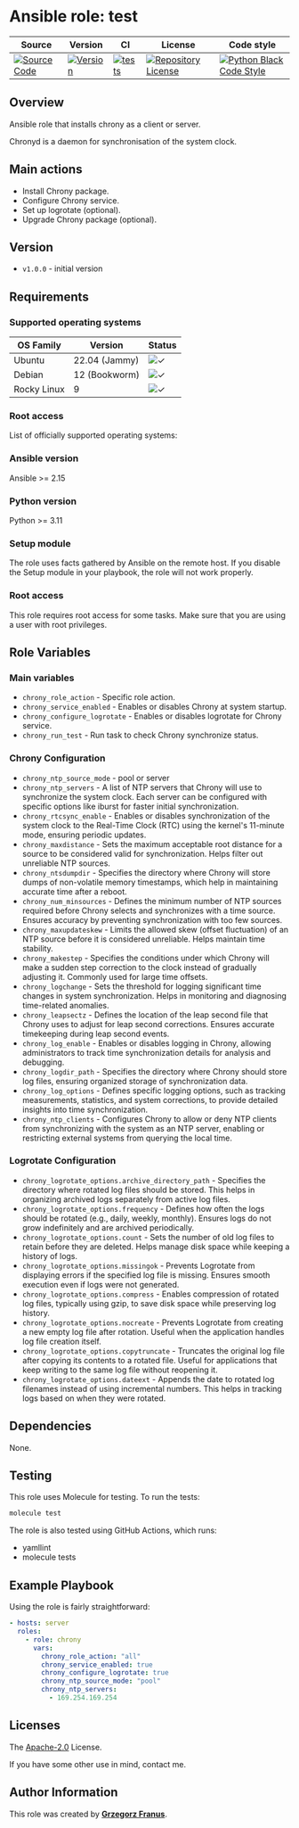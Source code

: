 # Ansible role: test

|Source|Version|CI|License|Code style|
|------|-------|-------|-------|-------|
|[![Source Code](https://img.shields.io/badge/source-github-blue.svg)](https://github.com/grzegorzfranus/test)|[![Version](https://img.shields.io/github/v/release/grzegorzfranus/test)](https://github.com/grzegorzfranus/test/releases)|[![tests](https://github.com/grzegorzfranus/test/actions/workflows/ci.yml/badge.svg)](https://github.com/grzegorzfranus/test/actions)|[![Repository License](https://img.shields.io/badge/license-apache2.0-brightgreen.svg)](LICENSE)|[![Python Black Code Style](https://img.shields.io/badge/code%20style-black-000000.svg)](https://github.com/python/black)|

## Overview

Ansible role that installs chrony as a client or server.

Chronyd is a daemon for synchronisation of the system clock.

## Main actions

* Install Chrony package.
* Configure Chrony service.
* Set up logrotate (optional).
* Upgrade Chrony package (optional).

## Version

- `v1.0.0` - initial version  

## Requirements

### Supported operating systems

| OS Family | Version | Status |
|-----------|---------|---------|
| Ubuntu | 22.04 (Jammy) | ![✓](https://img.shields.io/badge/✓-brightgreen.svg) |
| Debian | 12 (Bookworm) | ![✓](https://img.shields.io/badge/✓-brightgreen.svg) |
| Rocky Linux | 9 | ![✓](https://img.shields.io/badge/✓-brightgreen.svg) |

### Root access

List of officially supported operating systems:


### Ansible version

Ansible >= 2.15

### Python version

Python >= 3.11

### Setup module
The role uses facts gathered by Ansible on the remote host. If you disable the Setup module in your playbook, the role will not work properly.

### Root access
This role requires root access for some tasks. Make sure that you are using a user with root privileges.

## Role Variables

### Main variables

* `chrony_role_action` - Specific role action.
* `chrony_service_enabled` - Enables or disables Chrony at system startup.
* `chrony_configure_logrotate` - Enables or disables logrotate for Chrony service.
* `chrony_run_test` - Run task to check Chrony synchronize status.

### Chrony Configuration

* `chrony_ntp_source_mode` - pool or server
* `chrony_ntp_servers` - A list of NTP servers that Chrony will use to synchronize the system clock. Each server can be configured with specific options like iburst for faster initial synchronization.
* `chrony_rtcsync_enable` - Enables or disables synchronization of the system clock to the Real-Time Clock (RTC) using the kernel's 11-minute mode, ensuring periodic updates.
* `chrony_maxdistance` - Sets the maximum acceptable root distance for a source to be considered valid for synchronization. Helps filter out unreliable NTP sources.
* `chrony_ntsdumpdir` - Specifies the directory where Chrony will store dumps of non-volatile memory timestamps, which help in maintaining accurate time after a reboot.
* `chrony_num_minsources` - Defines the minimum number of NTP sources required before Chrony selects and synchronizes with a time source. Ensures accuracy by preventing synchronization with too few sources.
* `chrony_maxupdateskew` - Limits the allowed skew (offset fluctuation) of an NTP source before it is considered unreliable. Helps maintain time stability.
* `chrony_makestep` - Specifies the conditions under which Chrony will make a sudden step correction to the clock instead of gradually adjusting it. Commonly used for large time offsets.
* `chrony_logchange` - Sets the threshold for logging significant time changes in system synchronization. Helps in monitoring and diagnosing time-related anomalies.
* `chrony_leapsectz` - Defines the location of the leap second file that Chrony uses to adjust for leap second corrections. Ensures accurate timekeeping during leap second events.
* `chrony_log_enable` - Enables or disables logging in Chrony, allowing administrators to track time synchronization details for analysis and debugging.
* `chrony_logdir_path` - Specifies the directory where Chrony should store log files, ensuring organized storage of synchronization data.
* `chrony_log_options` - Defines specific logging options, such as tracking measurements, statistics, and system corrections, to provide detailed insights into time synchronization.
* `chrony_ntp_clients` - Configures Chrony to allow or deny NTP clients from synchronizing with the system as an NTP server, enabling or restricting external systems from querying the local time.

### Logrotate Configuration

* `chrony_logrotate_options.archive_directory_path` - Specifies the directory where rotated log files should be stored. This helps in organizing archived logs separately from active log files.
* `chrony_logrotate_options.frequency` - Defines how often the logs should be rotated (e.g., daily, weekly, monthly). Ensures logs do not grow indefinitely and are archived periodically.
* `chrony_logrotate_options.count` - Sets the number of old log files to retain before they are deleted. Helps manage disk space while keeping a history of logs.
* `chrony_logrotate_options.missingok` - Prevents Logrotate from displaying errors if the specified log file is missing. Ensures smooth execution even if logs were not generated.
* `chrony_logrotate_options.compress` - Enables compression of rotated log files, typically using gzip, to save disk space while preserving log history.
* `chrony_logrotate_options.nocreate` - Prevents Logrotate from creating a new empty log file after rotation. Useful when the application handles log file creation itself.
* `chrony_logrotate_options.copytruncate` - Truncates the original log file after copying its contents to a rotated file. Useful for applications that keep writing to the same log file without reopening it.
* `chrony_logrotate_options.dateext` - Appends the date to rotated log filenames instead of using incremental numbers. This helps in tracking logs based on when they were rotated.

## Dependencies

None.

## Testing

This role uses Molecule for testing. To run the tests:

```bash
molecule test
```

The role is also tested using GitHub Actions, which runs:
- yamllint
- molecule tests

## Example Playbook

Using the role is fairly straightforward:
```yaml
- hosts: server
  roles:
    - role: chrony
      vars:
        chrony_role_action: "all"
        chrony_service_enabled: true
        chrony_configure_logrotate: true
        chrony_ntp_source_mode: "pool"
        chrony_ntp_servers:
          - 169.254.169.254
```

## Licenses

The
[Apache-2.0](https://github.com/grzegorzfranus/chrony/blob/main/LICENSE)
License.

If you have some other use in mind, contact me.

## Author Information

This role was created by **[Grzegorz Franus](https://github.com/grzegorzfranus)**.